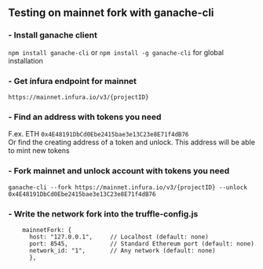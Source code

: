 ## Testing on mainnet fork with ganache-cli

### - Install ganache client <br>
`npm install ganache-cli` or
`npm install -g ganache-cli` for global installation

### - Get infura endpoint for mainnet <br>
`https://mainnet.infura.io/v3/{projectID}`

### - Find an address with tokens you need <br>
F.ex. ETH `0x4E48191DbCd0Ebe2415bae3e13C23e8E71f4dB76` <br>
Or find the creating address of a token and unlock. This address will be able to mint new tokens

### - Fork mainnet and unlock account with tokens you need <br>
`ganache-cli --fork https://mainnet.infura.io/v3/{projectID} --unlock 0x4E48191DbCd0Ebe2415bae3e13C23e8E71f4dB76`

### - Write the network fork into the truffle-config.js <br>
```
    mainnetFork: {
      host: "127.0.0.1",     // Localhost (default: none)
      port: 8545,            // Standard Ethereum port (default: none)
      network_id: "1",       // Any network (default: none)
      },
```
